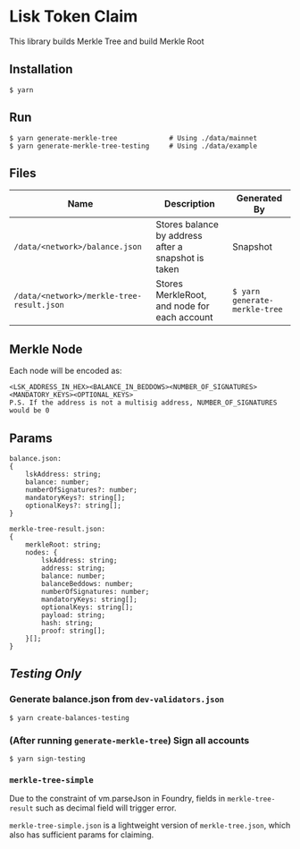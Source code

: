 # Lisk Token Claim

This library builds Merkle Tree and build Merkle Root

## Installation

```
$ yarn
```

## Run

```
$ yarn generate-merkle-tree             # Using ./data/mainnet
$ yarn generate-merkle-tree-testing     # Using ./data/example
```

## Files

| Name                                      | Description                                         | Generated By                  |
| ----------------------------------------- | --------------------------------------------------- | ----------------------------- |
| `/data/<network>/balance.json`            | Stores balance by address after a snapshot is taken | Snapshot                      |
| `/data/<network>/merkle-tree-result.json` | Stores MerkleRoot, and node for each account        | `$ yarn generate-merkle-tree` |

## Merkle Node

Each node will be encoded as:

```
<LSK_ADDRESS_IN_HEX><BALANCE_IN_BEDDOWS><NUMBER_OF_SIGNATURES><MANDATORY_KEYS><OPTIONAL_KEYS>
P.S. If the address is not a multisig address, NUMBER_OF_SIGNATURES would be 0
```

## Params

```
balance.json:
{
    lskAddress: string;
    balance: number;
    numberOfSignatures?: number;
    mandatoryKeys?: string[];
    optionalKeys?: string[];
}

merkle-tree-result.json:
{
    merkleRoot: string;
    nodes: {
        lskAddress: string;
        address: string;
        balance: number;
        balanceBeddows: number;
        numberOfSignatures: number;
        mandatoryKeys: string[];
        optionalKeys: string[];
        payload: string;
        hash: string;
        proof: string[];
    }[];
}
```

## _Testing Only_

### Generate balance.json from `dev-validators.json`

```
$ yarn create-balances-testing
```

### (After running `generate-merkle-tree`) Sign all accounts

```
$ yarn sign-testing
```

### `merkle-tree-simple`

Due to the constraint of vm.parseJson in Foundry, fields in `merkle-tree-result` such as decimal field will trigger error.

`merkle-tree-simple.json` is a lightweight version of `merkle-tree.json`, which also has sufficient params for claiming.
